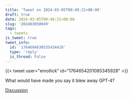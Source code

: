 ```yaml
---
title: 'Tweet on 2024-03-05T00:49:21+00:00'
draft: true
date: 2024-03-05T00:49:21+00:00
slug: '202403050049'
tags:
  - tweets
is_tweet: true
tweet_info:
  id: '1764694630535434410'
  type: 'reply'
  is_thread: False
---
```




{{< tweet user="emollick" id="1764654201085345928" >}}

What would have made you say it blew away GPT-4?

[Discussion](https://x.com/sytelus/status/1764694630535434410)
